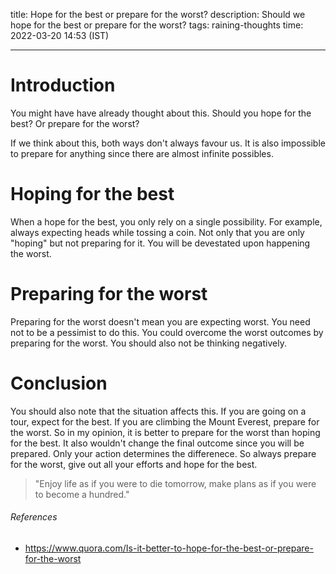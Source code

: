 title: Hope for the best or prepare for the worst?
description: Should we hope for the best or prepare for the worst?
tags: raining-thoughts
time: 2022-03-20 14:53 (IST)

---

# Introduction

You might have have already thought about this. Should you hope for the best? Or prepare for the worst?

If we think about this, both ways don't always favour us. It is also impossible to prepare for anything since there are almost infinite possibles.

# Hoping for the best

When a hope for the best, you only rely on a single possibility. For example, always expecting heads while tossing a coin. Not only that you are only "hoping" but not preparing for it. You will be devestated upon happening the worst.

# Preparing for the worst

Preparing for the worst doesn't mean you are expecting worst. You need not to be a pessimist to do this. You could overcome the worst outcomes by preparing for the worst. You should also not be thinking negatively.

# Conclusion

You should also note that the situation affects this. If you are going on a tour, expect for the best. If you are climbing the Mount Everest, prepare for the worst. So in my opinion, it is better to prepare for the worst than hoping for the best. It also wouldn't change the final outcome since you will be prepared. Only your action determines the differenece. So always prepare for the worst, give out all your efforts and hope for the best.

> "Enjoy life as if you were to die tomorrow, make plans as if you were to become a hundred."

###### References

-   https://www.quora.com/Is-it-better-to-hope-for-the-best-or-prepare-for-the-worst
